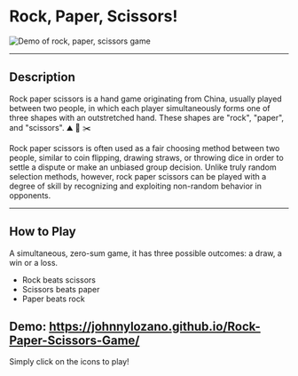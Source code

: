 # Rock, Paper, Scissors!

<img src="./img/demo.gif" alt="Demo of rock, paper, scissors game">

---

## Description
Rock paper scissors is a hand game originating from China, usually played between two people, in which each player simultaneously forms one of three shapes with an outstretched hand. These shapes are "rock", "paper", and "scissors".
:mountain: :page_facing_up: :scissors: 

Rock paper scissors is often used as a fair choosing method between two people, similar to coin flipping, drawing straws, or throwing dice in order to settle a dispute or make an unbiased group decision. Unlike truly random selection methods, however, rock paper scissors can be played with a degree of skill by recognizing and exploiting non-random behavior in opponents.

---

## How to Play
A simultaneous, zero-sum game, it has three possible outcomes: a draw, a win or a loss. 
- Rock beats scissors
- Scissors beats paper
- Paper beats rock

## Demo: https://johnnylozano.github.io/Rock-Paper-Scissors-Game/
Simply click on the icons to play!